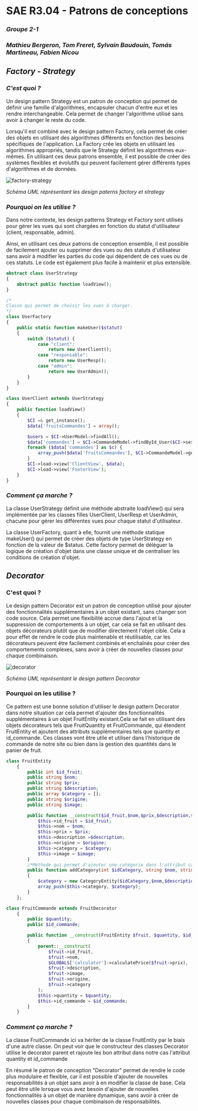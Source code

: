 # **SAE R3.04 - Patrons de conceptions**
### **_Groupe 2-1_**
### _Mathieu Bergeron, Tom Freret, Sylvain Baudouin, Tomás Martineau, Fabien Nicou_




## **_Factory - Strategy_**

### **_C'est quoi ?_**

Un design pattern Strategy est un patron de conception qui permet de définir une famille d'algorithmes, encapsuler chacun d'entre eux et les rendre interchangeable. Cela permet de changer l'algorithme utilisé sans avoir à changer le reste du code. 

Lorsqu'il est combiné avec le design pattern Factory, cela permet de créer des objets en utilisant des algorithmes différents en fonction des besoins spécifiques de l'application. La Factory crée les objets en utilisant les algorithmes appropriés, tandis que le Strategy définit les algorithmes eux-mêmes. En utilisant ces deux patrons ensemble, il est possible de créer des systèmes flexibles et évolutifs qui peuvent facilement gérer différents types d'algorithmes et de données.


![factory-strategy](img/factory-strategy.png)

_Schéma UML réprésentant les design paterns factory et strategy_

### **_Pourquoi on les utilise ?_** 

Dans notre contexte, les design patterns Strategy et Factory sont utilisés pour gérer les vues qui sont chargées en fonction du statut d'utilisateur (client, responsable, admin). 

Ainsi, en utilisant ces deux patrons de conception ensemble, il est possible de facilement ajouter ou supprimer des vues ou des statuts d'utilisateur sans avoir à modifier les parties du code qui dépendent de ces vues ou de ces statuts. Le code est également plus facile à maintenir et plus extensible.


```php
abstract class UserStrategy
{
    abstract public function loadView();
}

/*
Classe qui permet de choisir les vues à charger.
*/
class UserFactory
{
    public static function makeUser($statut)
    {
        switch ($statut) {
            case "client":
                return new UserClient();
            case "responsable":
                return new UserResp();
            case "admin":
                return new UserAdmin();
        }
    }
}  
```
```php
class UserClient extends UserStrategy
{
    public function loadView()
    {
        $CI =& get_instance();
        $data['fruitsCommandes'] = array();

        $users = $CI->UserModel->findAll();
        $data['commandes'] = $CI->CommandeModel->findById_User($CI->session->user["user"]->id_user);
        foreach ($data['commandes'] as $c) {
            array_push($data['fruitsCommandes'], $CI->CommandeModel->getFruitFrom_IdCommande($c->id_commande));
        }
        $CI->load->view('ClientView', $data);
        $CI->load->view('FooterView');
    }
}
```

### **_Comment ça marche ?_** 

La classe UserStrategy définit une méthode abstraite loadView() qui sera implémentée par les classes filles UserClient, UserResp et UserAdmin, chacune pour gérer les différentes vues pour chaque statut d'utilisateur.

La classe UserFactory, quant à elle, fournit une méthode statique makeUser() qui permet de créer des objets de type UserStrategy en fonction de la valeur de $status. Cette factory permet de déléguer la logique de création d'objet dans une classe unique et de centraliser les conditions de création d'objet.

## **_Decorator_**

### C'est quoi ?

Le design pattern Decorator est un patron de conception utilisé pour ajouter des fonctionnalités supplémentaires à un objet existant, sans changer son code source. Cela permet une flexibilité accrue dans l'ajout et la suppression de comportements à un objet, car cela se fait en utilisant des objets décorateurs plutôt que de modifier directement l'objet cible. Cela a pour effet de rendre le code plus maintenable et réutilisable, car les décorateurs peuvent être facilement combinés et enchaînés pour créer des comportements complexes, sans avoir à créer de nouvelles classes pour chaque combinaison.

![decorator](img/decorator.png)

_Schéma UML représentant le design pattern Decorator_

### Pourquoi on les utilise ?

Ce pattern est une bonne solution d'utiliser le design pattern Decorator dans notre situation car cela permet d'ajouter des fonctionnalités supplémentaires à un objet FruitEntity existant.Cela se fait en utilisant des objets décorateurs tels que FruitQuantity et FruitCommande, qui étendent FruitEntity et ajoutent des attributs supplémentaires tels que quantity et id_commande. Ces classes vont être utile et utiliser dans l'historique de commande de notre site ou bien dans la gestion des quantités dans le panier de fruit.

```php
class FruitEntity
    {
        public int $id_fruit;
        public string $nom;
        public string $prix;
        public string $description;
        public array $category = [];
        public string $origine;
        public string $image;

        public function __construct($id_fruit,$nom,$prix,$description,$image,$origine,$category) {
            $this->id_fruit = $id_fruit;
            $this->nom = $nom;
            $this->prix = $prix;
            $this->description =$description;
            $this->origine = $origine;
            $this->category = $category;
            $this->image = $image;
        }
        /*Méthode qui permet d'ajouter une catégorie dans l'attribut category (un tableau)*/
        public function addCategory(int $idCategory, string $nom, string $description): void
        {
            $category = new CategoryEntity($idCategory,$nom,$description);
            array_push($this->category, $category);
        }
    };
```
```php
class FruitCommande extends FruitDecorator
    {
        public $quantity;
        public $id_commande;

        public function __construct(FruitEntity $fruit, $quantity, $id_commande)
        {
            parent::__construct(
                $fruit->id_fruit,
                $fruit->nom,
                $GLOBALS['calculator']->calculatePrice($fruit->prix),
                $fruit->description,
                $fruit->image,
                $fruit->origine,
                $fruit->category
            );
            $this->quantity = $quantity;
            $this->id_commande = $id_commande;
        }
    }
```

### _Comment ça marche ?_

La classe FruitCommande ici va hériter de la classe FruitEntity par le biais d'une autre classe. On peut voir que le constructeur des classes Decorator utilise le decorator parent et rajoute les bon attribut dans notre cas l'attribut quantity et id_commande

 En résumé le patron de conception "Decorator" permet de rendre le code plus modulaire et flexible, car il est possible d'ajouter de nouvelles responsabilités à un objet sans avoir à en modifier la classe de base. Cela peut être utile lorsque vous avez besoin d'ajouter de nouvelles fonctionnalités à un objet de manière dynamique, sans avoir à créer de nouvelles classes pour chaque combinaison de responsabilités.